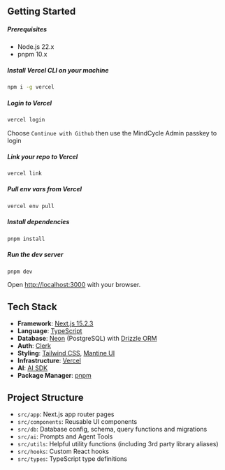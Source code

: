 ## Getting Started

##### Prerequisites

- Node.js 22.x
- pnpm 10.x

##### Install Vercel CLI on your machine

```bash
npm i -g vercel
```

##### Login to Vercel

```bash
vercel login
```

Choose `Continue with Github` then use the MindCycle Admin passkey to login

##### Link your repo to Vercel

```bash
vercel link
```

##### Pull env vars from Vercel

```bash
vercel env pull
```

##### Install dependencies

```bash
pnpm install
```

##### Run the dev server

```bash
pnpm dev
```

Open [http://localhost:3000](http://localhost:3000) with your browser.

## Tech Stack

- **Framework**: [Next.js 15.2.3](https://nextjs.org/docs)
- **Language**: [TypeScript](https://www.typescriptlang.org/docs/)
- **Database**: [Neon](https://neon.tech/docs) (PostgreSQL) with [Drizzle ORM](https://orm.drizzle.team/docs)
- **Auth**: [Clerk](https://clerk.com/docs/references/nextjs/overview)
- **Styling**: [Tailwind CSS](https://tailwindcss.com/), [Mantine UI](https://ui.mantine.dev/)
- **Infrastructure**: [Vercel](https://vercel.com/docs)
- **AI**: [AI SDK](https://sdk.vercel.ai/docs)
- **Package Manager**: [pnpm](https://pnpm.io/pnpm-cli)

## Project Structure

- `src/app`: Next.js app router pages
- `src/components`: Reusable UI components
- `src/db`: Database config, schema, query functions and migrations
- `src/ai`: Prompts and Agent Tools
- `src/utils`: Helpful utility functions (including 3rd party library aliases)
- `src/hooks`: Custom React hooks
- `src/types`: TypeScript type definitions
